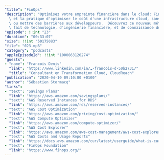 ```yaml
---
"title": "FinOps"
"description": "Optimisez votre empreinte financière dans le cloud: FinOps est l'art\
  \ et la pratique d'optimiser le coût d'une infrastructure cloud, sans ralentir l'innovation\
  \ ou mettre des barrières aux développeurs.  Découvrez ce nouveau métier de l'informatique\
  \ fait de technologie, d'ingénierie financière, et de connaissance du (des) métier(s)"
"episode": !!int "23"
"duration": "00:33:07"
"size": !!int "50175083"
"file": "023.mp3"
"category": "podcasts"
"appleEpisodeId": !!int "1000663120274"
"guests":
- "name": "Francois Denis"
  "link": "https://www.linkedin.com/in/☁-francois-d-50b2731/"
  "title": "Consultant en Transformation Cloud, CloudReach"
"publication": "2020-04-10 09:10:00 +0100"
"author": "Sébastien Stormacq"
"links":
- "text": "Savings Plans"
  "link": "https://aws.amazon.com/savingsplans/"
- "text": "AWS Reserved Instances for RDS"
  "link": "https://aws.amazon.com/rds/reserved-instances/"
- "text": "AWS Cost Optimization"
  "link": "https://aws.amazon.com/pricing/cost-optimization/"
- "text": "AWS Compute Optimizer"
  "link": "https://aws.amazon.com/compute-optimizer/"
- "text": "AWS Cost Explorer"
  "link": "https://aws.amazon.com/aws-cost-management/aws-cost-explorer/"
- "text": "AWS Costs and Usage Reports"
  "link": "https://docs.aws.amazon.com/cur/latest/userguide/what-is-cur.html"
- "text": "FinOps Foundation"
  "link": "https://www.finops.org/"
---
```

